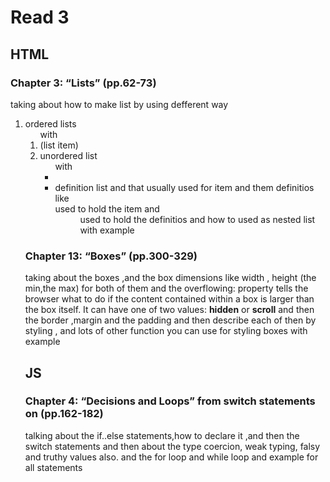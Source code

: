 # Read 3

## HTML

### Chapter 3: “Lists” (pp.62-73)
taking about how to make list by using defferent way 
1. ordered lists <ol> with <li> (list item)
2. unordered list <ul> with <li>
3. definition list and that usually used for item and them definitios 
like <dt> used to hold the item and <dd>
used to hold the definitios 
and how to used as nested list with example

### Chapter 13: “Boxes” (pp.300-329)
taking about the boxes ,and the box dimensions like width , height (the min,the max) for both of them 
and the overflowing: property tells the browser what to do if the content contained within a box is larger than the box itself. It can have one of two values:
**hidden** or **scroll**
and then the border ,margin and the padding
and then describe each of then by styling 
, and lots of other function you can use for styling boxes with example
## JS
### Chapter 4: “Decisions and Loops” from switch statements on (pp.162-182)
talking about the if..else statements,how to declare it ,and then the switch statements and then about the type coercion, weak typing, falsy and truthy values also.
and the for loop and while loop and example for all statements 